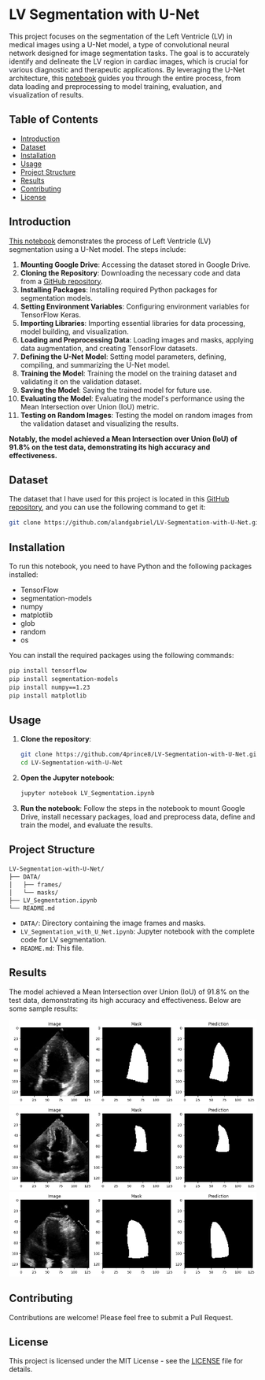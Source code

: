 # LV Segmentation with U-Net

This project focuses on the segmentation of the Left Ventricle (LV) in medical images using a U-Net model, a type of convolutional neural network designed for image segmentation tasks. The goal is to accurately identify and delineate the LV region in cardiac images, which is crucial for various diagnostic and therapeutic applications. By leveraging the U-Net architecture, this [notebook](LV_Segmentation.ipynb) guides you through the entire process, from data loading and preprocessing to model training, evaluation, and visualization of results.

## Table of Contents
- [Introduction](#introduction)
- [Dataset](#dataset)
- [Installation](#installation)
- [Usage](#usage)
- [Project Structure](#project-structure)
- [Results](#results)
- [Contributing](#contributing)
- [License](#license)

## Introduction
[This notebook](LV_Segmentation.ipynb) demonstrates the process of Left Ventricle (LV) segmentation using a U-Net model. The steps include:

1. **Mounting Google Drive**: Accessing the dataset stored in Google Drive.
2. **Cloning the Repository**: Downloading the necessary code and data from a [GitHub repository](https://github.com/alandgabriel/LV-Segmentation-with-U-Net).
3. **Installing Packages**: Installing required Python packages for segmentation models.
4. **Setting Environment Variables**: Configuring environment variables for TensorFlow Keras.
5. **Importing Libraries**: Importing essential libraries for data processing, model building, and visualization.
6. **Loading and Preprocessing Data**: Loading images and masks, applying data augmentation, and creating TensorFlow datasets.
7. **Defining the U-Net Model**: Setting model parameters, defining, compiling, and summarizing the U-Net model.
8. **Training the Model**: Training the model on the training dataset and validating it on the validation dataset.
9. **Saving the Model**: Saving the trained model for future use.
10. **Evaluating the Model**: Evaluating the model's performance using the Mean Intersection over Union (IoU) metric.
11. **Testing on Random Images**: Testing the model on random images from the validation dataset and visualizing the results.

**Notably, the model achieved a Mean Intersection over Union (IoU) of 91.8% on the test data, demonstrating its high accuracy and effectiveness.**

## Dataset
The dataset that I have used for this project is located in this [GitHub repository](https://github.com/alandgabriel/LV-Segmentation-with-U-Net), and you can use the following command to get it:

```bash
git clone https://github.com/alandgabriel/LV-Segmentation-with-U-Net.git
```

## Installation
To run this notebook, you need to have Python and the following packages installed:

- TensorFlow
- segmentation-models
- numpy
- matplotlib
- glob
- random
- os

You can install the required packages using the following commands:

```bash
pip install tensorflow
pip install segmentation-models
pip install numpy==1.23
pip install matplotlib
```
## Usage
1. **Clone the repository**:
    ```bash
    git clone https://github.com/4prince8/LV-Segmentation-with-U-Net.git
    cd LV-Segmentation-with-U-Net
    ```

2. **Open the Jupyter notebook**:
    ```bash
    jupyter notebook LV_Segmentation.ipynb
    ```

3. **Run the notebook**:
    Follow the steps in the notebook to mount Google Drive, install necessary packages, load and preprocess data, define and train the model, and evaluate the results.

## Project Structure

```
LV-Segmentation-with-U-Net/
├── DATA/
│   ├── frames/
│   └── masks/
├── LV_Segmentation.ipynb
└── README.md
```


- `DATA/`: Directory containing the image frames and masks.
- `LV_Segmentation_with_U_Net.ipynb`: Jupyter notebook with the complete code for LV segmentation.
- `README.md`: This file.

## Results
The model achieved a Mean Intersection over Union (IoU) of 91.8% on the test data, demonstrating its high accuracy and effectiveness. Below are some sample results:

![Sample Result](Sample_Results/output.png)
![Sample Result](Sample_Results/output2.png)
![Sample Result](Sample_Results/output3.png)

## Contributing
Contributions are welcome! Please feel free to submit a Pull Request.

## License
This project is licensed under the MIT License - see the [LICENSE](LICENSE) file for details.

